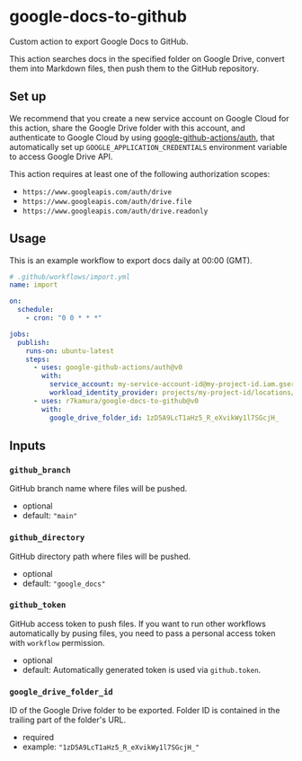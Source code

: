# google-docs-to-github

Custom action to export Google Docs to GitHub.

This action searches docs in the specified folder on Google Drive,
convert them into Markdown files, then push them to the GitHub repository.

## Set up

We recommend that you create a new service account on Google Cloud for this action, share the Google Drive folder with this account,
and authenticate to Google Cloud by using [google-github-actions/auth](https://github.com/google-github-actions/auth),
that automatically set up `GOOGLE_APPLICATION_CREDENTIALS` environment variable to access Google Drive API.

This action requires at least one of the following authorization scopes:

- `https://www.googleapis.com/auth/drive`
- `https://www.googleapis.com/auth/drive.file`
- `https://www.googleapis.com/auth/drive.readonly`

## Usage

This is an example workflow to export docs daily at 00:00 (GMT).

```yaml
# .github/workflows/import.yml
name: import

on:
  schedule:
    - cron: "0 0 * * *"

jobs:
  publish:
    runs-on: ubuntu-latest
    steps:
      - uses: google-github-actions/auth@v0
        with:
          service_account: my-service-account-id@my-project-id.iam.gserviceaccount.com
          workload_identity_provider: projects/my-project-id/locations/global/workloadIdentityPools/my-pool-id/providers/my-provider-id
      - uses: r7kamura/google-docs-to-github@v0
        with:
          google_drive_folder_id: 1zD5A9LcT1aHz5_R_eXvikWy1l7SGcjH_
```

## Inputs

### `github_branch`

GitHub branch name where files will be pushed.

- optional
- default: `"main"`

### `github_directory`

GitHub directory path where files will be pushed.

- optional
- default: `"google_docs"`

### `github_token`

GitHub access token to push files.
If you want to run other workflows automatically by pusing files, you need to pass a personal access token with `workflow` permission.

- optional
- default: Automatically generated token is used via `github.token`.

### `google_drive_folder_id`

ID of the Google Drive folder to be exported. Folder ID is contained in the trailing part of the folder's URL.

- required
- example: `"1zD5A9LcT1aHz5_R_eXvikWy1l7SGcjH_"`
